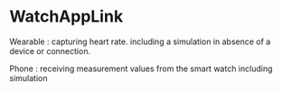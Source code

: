 # WatchAppLink
Wearable : capturing heart rate. including a simulation in absence of a device or connection.


Phone : receiving measurement values from the smart watch including simulation 
